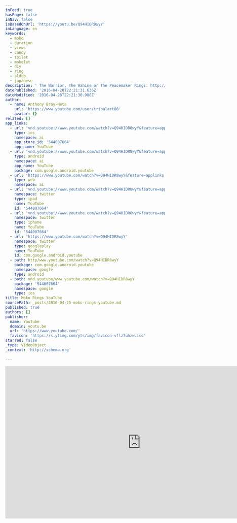 ```yaml
---
inFeed: true
hasPage: false
inNav: false
isBasedOnUrl: 'https://youtu.be/Q94HIDR8wyY'
inLanguage: en
keywords:
  - moko
  - duration
  - views
  - candy
  - toilet
  - mokolet
  - diy
  - ring
  - aldub
  - japanese
description: ' The Warrior, The Wahine or The Peacemaker Rings: http://bit.ly/1WR9Zpv Payment Plan Option: http://bit.ly/233kt4x'
datePublished: '2016-04-28T22:21:31.636Z'
dateModified: '2016-04-28T22:21:30.986Z'
author:
  - name: Anthony Bray-Heta
    url: 'https://www.youtube.com/user/tribalart88'
    avatar: {}
related: []
app_links:
  - url: 'vnd.youtube://www.youtube.com/watch?v=Q94HIDR8wyY&feature=applinks'
    type: ios
    namespace: ai
    app_store_id: '544007664'
    app_name: YouTube
  - url: 'vnd.youtube://www.youtube.com/watch?v=Q94HIDR8wyY&feature=applinks'
    type: android
    namespace: ai
    app_name: YouTube
    package: com.google.android.youtube
  - url: 'https://www.youtube.com/watch?v=Q94HIDR8wyY&feature=applinks'
    type: web
    namespace: ai
  - url: 'vnd.youtube://www.youtube.com/watch?v=Q94HIDR8wyY&feature=applinks'
    namespace: twitter
    type: ipad
    name: YouTube
    id: '544007664'
  - url: 'vnd.youtube://www.youtube.com/watch?v=Q94HIDR8wyY&feature=applinks'
    namespace: twitter
    type: iphone
    name: YouTube
    id: '544007664'
  - url: 'https://www.youtube.com/watch?v=Q94HIDR8wyY'
    namespace: twitter
    type: googleplay
    name: YouTube
    id: com.google.android.youtube
  - path: http/www.youtube.com/watch?v=Q94HIDR8wyY
    package: com.google.android.youtube
    namespace: google
    type: android
  - path: vnd.youtube/www.youtube.com/watch?v=Q94HIDR8wyY
    package: '544007664'
    namespace: google
    type: ios
title: Moko Rings YouTube
sourcePath: _posts/2016-04-25-moko-rings-youtube.md
published: true
authors: []
publisher:
  name: YouTube
  domain: youtu.be
  url: 'https://www.youtube.com/'
  favicon: 'https://s.ytimg.com/yts/img/favicon-vflz7uhzw.ico'
starred: false
_type: VideoObject
_context: 'http://schema.org'

---
```

<iframe src="https://cdn.embedly.com/widgets/media.html?src=https%3A%2F%2Fwww.youtube.com%2Fembed%2FQ94HIDR8wyY%3Ffeature%3Doembed&amp;url=https%3A%2F%2Fwww.youtube.com%2Fwatch%3Fv%3DQ94HIDR8wyY%26feature%3Dyoutu.be&amp;image=https%3A%2F%2Fi.ytimg.com%2Fvi%2FQ94HIDR8wyY%2Fhqdefault.jpg&amp;key=b7d04c9b404c499eba89ee7072e1c4f7&amp;type=text%2Fhtml&amp;schema=youtube" width="854" height="480" scrolling="no" frameborder="0" allowfullscreen="" style=""></iframe>